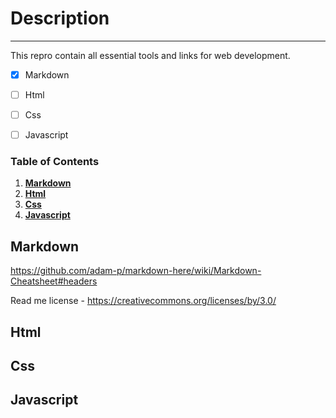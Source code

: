 # Description
_______________

This repro contain all essential tools and links for web development.

- [x] Markdown

- [ ] Html

- [ ] Css

- [ ] Javascript

### Table of Contents
1. **[Markdown](#Markdown)**<br>
1. **[Html](#Html)**<br>
1. **[Css](#Css)**<br>
1. **[Javascript](#Javascript)**<br>


## Markdown 

https://github.com/adam-p/markdown-here/wiki/Markdown-Cheatsheet#headers

Read me license - https://creativecommons.org/licenses/by/3.0/

## Html

## Css

## Javascript









